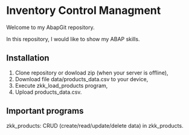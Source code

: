 # Inventory Control Managment

Welcome to my AbapGit repository.

In this repository, I would like to show my ABAP skills.

## Installation

1. Clone repository or dowload zip (when your server is offline),
2. Download file data/products_data.csv to your device,
3. Execute zkk_load_products program,
4. Upload products_data.csv.

## Important programs

zkk_products: CRUD (create/read/update/delete data) in zkk_products.
